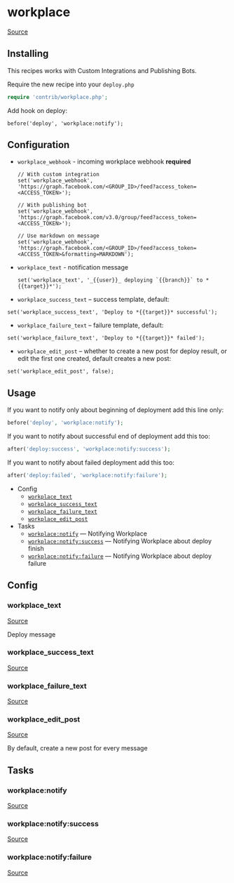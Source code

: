 <!-- DO NOT EDIT THIS FILE! -->
<!-- Instead edit contrib/workplace.php -->
<!-- Then run bin/docgen -->

# workplace

[Source](/contrib/workplace.php)


## Installing

This recipes works with Custom Integrations and Publishing Bots.

Require the new recipe into your `deploy.php`

```php
require 'contrib/workplace.php';
```

Add hook on deploy:

```
before('deploy', 'workplace:notify');
```

## Configuration

 - `workplace_webhook` - incoming workplace webhook **required**
   ```
   // With custom integration
   set('workplace_webhook', 'https://graph.facebook.com/<GROUP_ID>/feed?access_token=<ACCESS_TOKEN>');

   // With publishing bot
   set('workplace_webhook', 'https://graph.facebook.com/v3.0/group/feed?access_token=<ACCESS_TOKEN>');

   // Use markdown on message
   set('workplace_webhook', 'https://graph.facebook.com/<GROUP_ID>/feed?access_token=<ACCESS_TOKEN>&formatting=MARKDOWN');
   ```

 - `workplace_text` - notification message
   ```
   set('workplace_text', '_{{user}}_ deploying `{{branch}}` to *{{target}}*');
   ```

 - `workplace_success_text` – success template, default:
  ```
  set('workplace_success_text', 'Deploy to *{{target}}* successful');
  ```
 - `workplace_failure_text` – failure template, default:
  ```
  set('workplace_failure_text', 'Deploy to *{{target}}* failed');
  ```
 - `workplace_edit_post` – whether to create a new post for deploy result, or edit the first one created, default creates a new post:
  ```
  set('workplace_edit_post', false);
  ```

## Usage

If you want to notify only about beginning of deployment add this line only:

```php
before('deploy', 'workplace:notify');
```

If you want to notify about successful end of deployment add this too:

```php
after('deploy:success', 'workplace:notify:success');
```

If you want to notify about failed deployment add this too:

```php
after('deploy:failed', 'workplace:notify:failure');
```



* Config
  * [`workplace_text`](#workplace_text)
  * [`workplace_success_text`](#workplace_success_text)
  * [`workplace_failure_text`](#workplace_failure_text)
  * [`workplace_edit_post`](#workplace_edit_post)
* Tasks
  * [`workplace:notify`](#workplacenotify) — Notifying Workplace
  * [`workplace:notify:success`](#workplacenotifysuccess) — Notifying Workplace about deploy finish
  * [`workplace:notify:failure`](#workplacenotifyfailure) — Notifying Workplace about deploy failure

## Config
### workplace_text
[Source](https://github.com/deployphp/deployer/search?q=%22workplace_text%22+in%3Afile+language%3Aphp+path%3Acontrib+filename%3Aworkplace.php)

Deploy message

### workplace_success_text
[Source](https://github.com/deployphp/deployer/search?q=%22workplace_success_text%22+in%3Afile+language%3Aphp+path%3Acontrib+filename%3Aworkplace.php)



### workplace_failure_text
[Source](https://github.com/deployphp/deployer/search?q=%22workplace_failure_text%22+in%3Afile+language%3Aphp+path%3Acontrib+filename%3Aworkplace.php)



### workplace_edit_post
[Source](https://github.com/deployphp/deployer/search?q=%22workplace_edit_post%22+in%3Afile+language%3Aphp+path%3Acontrib+filename%3Aworkplace.php)

By default, create a new post for every message


## Tasks
### workplace:notify
[Source](https://github.com/deployphp/deployer/search?q=%22workplace%3Anotify%22+in%3Afile+language%3Aphp+path%3Acontrib+filename%3Aworkplace.php)



### workplace:notify:success
[Source](https://github.com/deployphp/deployer/search?q=%22workplace%3Anotify%3Asuccess%22+in%3Afile+language%3Aphp+path%3Acontrib+filename%3Aworkplace.php)



### workplace:notify:failure
[Source](https://github.com/deployphp/deployer/search?q=%22workplace%3Anotify%3Afailure%22+in%3Afile+language%3Aphp+path%3Acontrib+filename%3Aworkplace.php)



